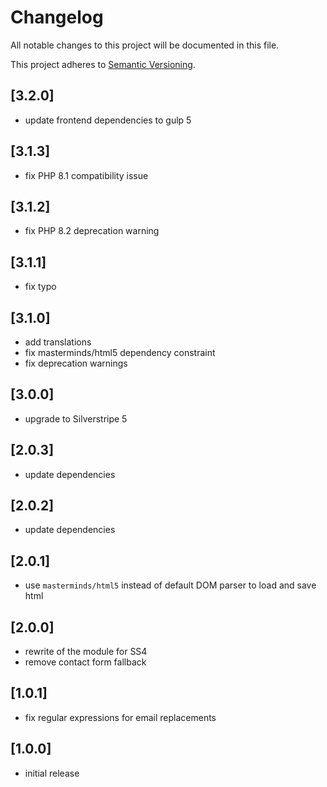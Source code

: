 # Changelog

All notable changes to this project will be documented in this file.

This project adheres to [Semantic Versioning](http://semver.org/).

## [3.2.0]

* update frontend dependencies to gulp 5

## [3.1.3]

* fix PHP 8.1 compatibility issue

## [3.1.2]

* fix PHP 8.2 deprecation warning

## [3.1.1]

* fix typo

## [3.1.0]

* add translations
* fix masterminds/html5 dependency constraint
* fix deprecation warnings

## [3.0.0]

* upgrade to Silverstripe 5

## [2.0.3]

* update dependencies

## [2.0.2]

* update dependencies

## [2.0.1]

* use `masterminds/html5` instead of default DOM parser to load and save html

## [2.0.0]

* rewrite of the module for SS4
* remove contact form fallback

## [1.0.1]

* fix regular expressions for email replacements

## [1.0.0]

* initial release

